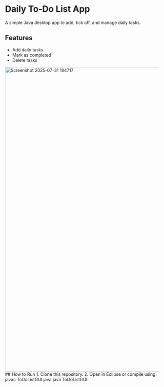 # Daily To‑Do List App
A simple Java desktop app to add, tick off, and manage daily tasks.

## Features
- Add daily tasks
- Mark as completed
- Delete tasks
<img width="782" height="996" alt="Screenshot 2025-07-31 184717" src="https://github.com/user-attachments/assets/6c1bad0d-1a78-430f-9e6e-1310213b71ab" />
## How to Run
1. Clone this repository.
2. Open in Eclipse or compile using:
javac ToDoListGUI.java
java ToDoListGUI

